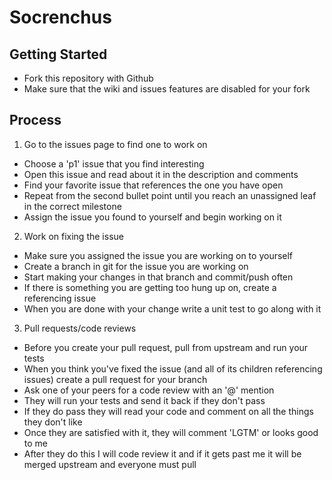 Socrenchus
==========

## Getting Started

- Fork this repository with Github
- Make sure that the wiki and issues features are disabled for your fork

## Process

1. Go to the issues page to find one to work on
  - Choose a 'p1' issue that you find interesting
  - Open this issue and read about it in the description and comments
  - Find your favorite issue that references the one you have open
  - Repeat from the second bullet point until you reach an unassigned leaf in the correct milestone
  - Assign the issue you found to yourself and begin working on it
2. Work on fixing the issue
  - Make sure you assigned the issue you are working on to yourself
  - Create a branch in git for the issue you are working on
  - Start making your changes in that branch and commit/push often
  - If there is something you are getting too hung up on, create a referencing issue
  - When you are done with your change write a unit test to go along with it
3. Pull requests/code reviews
  - Before you create your pull request, pull from upstream and run your tests
  - When you think you've fixed the issue (and all of its children referencing issues) create a pull request for your branch
  - Ask one of your peers for a code review with an '@' mention
  - They will run your tests and send it back if they don't pass
  - If they do pass they will read your code and comment on all the things they don't like
  - Once they are satisfied with it, they will comment 'LGTM' or looks good to me
  - After they do this I will code review it and if it gets past me it will be merged upstream and everyone must pull